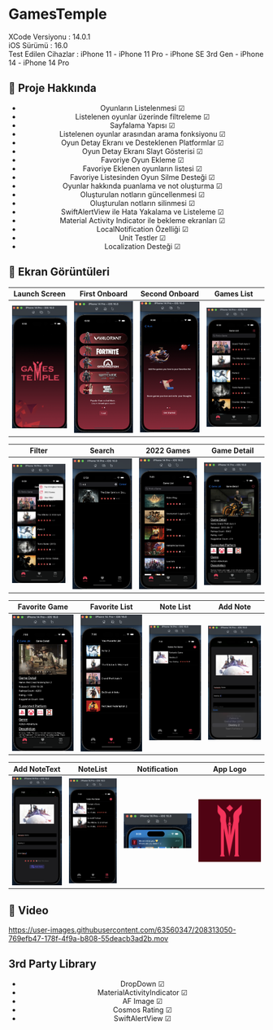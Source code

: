 # GamesTemple

XCode Versiyonu : 14.0.1<br>
iOS Sürümü : 16.0<br>
Test Edilen Cihazlar : iPhone 11 - iPhone 11 Pro - iPhone SE 3rd Gen - iPhone 14 - iPhone 14 Pro<br>
## :star2: Proje Hakkında
<div align="center"> 
<ul>
<li>
Oyunların Listelenmesi &#x2611;
</li>
<li>
Listelenen oyunlar üzerinde filtreleme &#x2611;
</li>
<li>
Sayfalama Yapısı &#x2611;
</li>
<li> 
Listelenen oyunlar arasından arama fonksiyonu &#x2611;
</li>
<li> 
Oyun Detay Ekranı ve Desteklenen Platformlar &#x2611;
</li>
<li> 
Oyun Detay Ekranı Slayt Gösterisi &#x2611;
</li>
<li>
Favoriye Oyun Ekleme &#x2611;
</li>
<li>
Favoriye Eklenen oyunların listesi &#x2611;
</li>
<li>
Favoriye Listesinden Oyun Silme Desteği &#x2611;
</li>
<li>
Oyunlar hakkında puanlama ve not oluşturma &#x2611;
</li>
<li>
Oluşturulan notların güncellenmesi &#x2611;
</li>
<li>
Oluşturulan notların silinmesi &#x2611;
</li>
<li>
SwiftAlertView ile Hata Yakalama ve Listeleme &#x2611;
</li>
<li>
Material Activity Indicator ile bekleme ekranları &#x2611;
</li>
<li>
LocalNotification Özelliği &#x2611;
</li>
<li>
Unit Testler &#x2611;
</li>
<li>
Localization Desteği &#x2611;
</li>
</ul>

</div>


## :star2: Ekran Görüntüleri 

Launch Screen | First Onboard | Second Onboard | Games List
:-------------------------: | :-------------------------: | :-------------------------: | :-------------------------:
![Preview](https://github.com/Furkansarip/GamesTemple/blob/main/Screenshots/launch.png) | ![Preview](https://github.com/Furkansarip/GamesTemple/blob/main/Screenshots/onboard1.png) | ![Preview](https://github.com/Furkansarip/GamesTemple/blob/main/Screenshots/onboard2.png) | ![Preview](https://github.com/Furkansarip/GamesTemple/blob/main/Screenshots/main.png)

Filter | Search | 2022 Games | Game Detail
:-------------------------: | :-------------------------: | :-------------------------: | :-------------------------:
![Preview](https://github.com/Furkansarip/GamesTemple/blob/main/Screenshots/mainFilter.png) | ![Preview](https://github.com/Furkansarip/GamesTemple/blob/main/Screenshots/mainsearch.png) | ![Preview](https://github.com/Furkansarip/GamesTemple/blob/main/Screenshots/2022games.png) | ![Preview](https://github.com/Furkansarip/GamesTemple/blob/main/Screenshots/gameDetail.png)

Favorite Game | Favorite List | Note List | Add Note
:-------------------------: | :-------------------------: | :-------------------------: | :-------------------------: 
![Preview](https://github.com/Furkansarip/GamesTemple/blob/main/Screenshots/gameDetailFav.png) | ![Preview](https://github.com/Furkansarip/GamesTemple/blob/main/Screenshots/FavoriteList.png) | ![Preview](https://github.com/Furkansarip/GamesTemple/blob/main/Screenshots/notes1.png) | ![Preview](https://github.com/Furkansarip/GamesTemple/blob/main/Screenshots/addNotev2.png) 

Add NoteText | NoteList | Notification | App Logo
:-------------------------: | :-------------------------: | :-------------------------: | :-------------------------: 
![Preview](https://github.com/Furkansarip/GamesTemple/blob/main/Screenshots/addNotev3.png) | ![Preview](https://github.com/Furkansarip/GamesTemple/blob/main/Screenshots/notes2.png) | ![Preview](https://github.com/Furkansarip/GamesTemple/blob/main/Screenshots/notification.png) | ![Preview](https://github.com/Furkansarip/GamesTemple/blob/main/Screenshots/appLogo.png) 


## :star2: Video
https://user-images.githubusercontent.com/63560347/208313050-769efb47-178f-4f9a-b808-55deacb3ad2b.mov

## 3rd Party Library

<div align="center"> 
<ul>
<li>
DropDown &#x2611;
</li>
<li>
MaterialActivityIndicator &#x2611;
</li>
<li>
AF Image &#x2611;
</li>
<li>
Cosmos Rating &#x2611;
</li>
<li>
SwiftAlertView &#x2611;
</li>
</ul>
</div>
